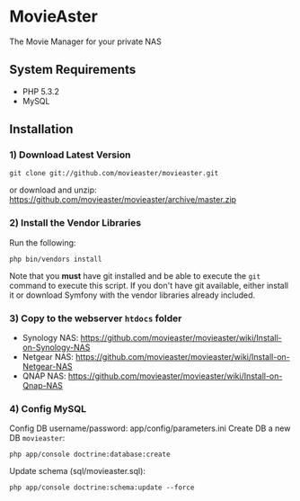 MovieAster
==========

The Movie Manager for your private NAS

System Requirements
-------------------
  - PHP 5.3.2
  - MySQL

Installation
------------
### 1) Download Latest Version

    git clone git://github.com/movieaster/movieaster.git

or download and unzip:
https://github.com/movieaster/movieaster/archive/master.zip


### 2) Install the Vendor Libraries
Run the following:

    php bin/vendors install

Note that you **must** have git installed and be able to execute the `git`
command to execute this script. If you don't have git available, either install
it or download Symfony with the vendor libraries already included.

### 3) Copy to the webserver `htdocs` folder
  - Synology NAS: https://github.com/movieaster/movieaster/wiki/Install-on-Synology-NAS
  - Netgear NAS: https://github.com/movieaster/movieaster/wiki/Install-on-Netgear-NAS
  - QNAP NAS: https://github.com/movieaster/movieaster/wiki/Install-on-Qnap-NAS

### 4) Config MySQL
Config DB username/password: app/config/parameters.ini
Create DB a new DB `movieaster`:

    php app/console doctrine:database:create

Update schema (sql/movieaster.sql):

    php app/console doctrine:schema:update --force

